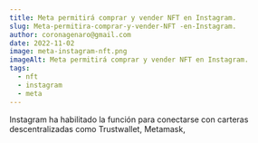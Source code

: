 ```yaml
---
title: Meta permitirá comprar y vender NFT en Instagram.
slug: Meta-permitira-comprar-y-vender-NFT -en-Instagram.
author: coronagenaro@gmail.com
date: 2022-11-02
image: meta-instagram-nft.png
imageAlt: Meta permitirá comprar y vender NFT en Instagram.
tags:
  - nft
  - instagram
  - meta
---
```

Instagram ha habilitado la función para conectarse con carteras descentralizadas como Trustwallet, Metamask,